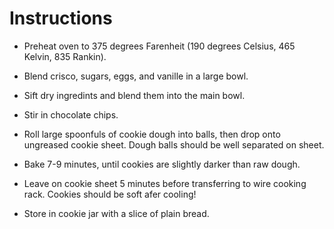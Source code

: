 # Instructions

 * Preheat oven to 375 degrees Farenheit (190 degrees Celsius, 465 Kelvin, 835 Rankin).

 * Blend crisco, sugars, eggs, and vanille in a large bowl.

 * Sift dry ingredints and blend them into the main bowl.
 
 * Stir in chocolate chips.
 
 * Roll large spoonfuls of cookie dough into balls, then drop onto ungreased
   cookie sheet. Dough balls should be well separated on sheet.
 
 * Bake 7-9 minutes, until cookies are slightly darker than raw dough.
 
 * Leave on cookie sheet 5 minutes before transferring to wire cooking rack.
   Cookies should be soft afer cooling!
 
 * Store in cookie jar with a slice of plain bread.
